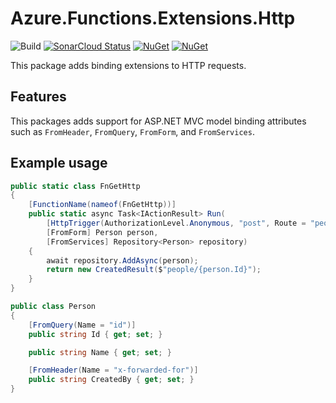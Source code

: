# Azure.Functions.Extensions.Http

![Build](https://github.com/smokedlinq/Azure.Functions.Extensions/workflows/Build/badge.svg)
[![SonarCloud Status](https://sonarcloud.io/api/project_badges/measure?project=smokedlinq_Azure.Functions.Extensions&metric=alert_status)](https://sonarcloud.io/dashboard?id=smokedlinq_Azure.Functions.Extensions)
[![NuGet](https://img.shields.io/nuget/dt/Azure.Functions.Extensions.Http.svg)](https://www.nuget.org/packages/Azure.Functions.Extensions.Http)
[![NuGet](https://img.shields.io/nuget/vpre/Azure.Functions.Extensions.Http.svg)](https://www.nuget.org/packages/Azure.Functions.Extensions.Http)

This package adds binding extensions to HTTP requests.

## Features

This packages adds support for ASP.NET MVC model binding attributes such as `FromHeader`, `FromQuery`, `FromForm`, and `FromServices`.

## Example usage

```csharp
public static class FnGetHttp
{
    [FunctionName(nameof(FnGetHttp))]
    public static async Task<IActionResult> Run(
        [HttpTrigger(AuthorizationLevel.Anonymous, "post", Route = "people")] HttpRequest req,
        [FromForm] Person person,
        [FromServices] Repository<Person> repository)
    {
        await repository.AddAsync(person);
        return new CreatedResult($"people/{person.Id}");
    }
}

public class Person
{
    [FromQuery(Name = "id")]
    public string Id { get; set; }

    public string Name { get; set; }

    [FromHeader(Name = "x-forwarded-for")]
    public string CreatedBy { get; set; }
}
```
